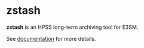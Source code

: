 # zstash

**zstash** is an HPSS long-term archiving tool for E3SM.

See [documentation](https://e3sm-project.github.io/zstash) for more details.

